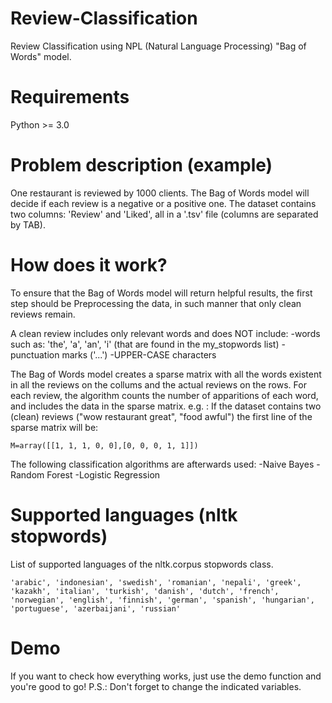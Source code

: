 # Review-Classification
Review Classification using NPL (Natural Language Processing) "Bag of Words" model.

# Requirements
Python >= 3.0

# Problem description (example)
One restaurant is reviewed by 1000 clients. The Bag of Words model will decide if each review is a negative or a positive one.
The dataset contains two columns: 'Review' and 'Liked', all in a '.tsv' file (columns are separated by TAB). 

# How does it work?
To ensure that the Bag of Words model will return helpful results, the first step should be Preprocessing the data, in such manner that only clean reviews remain.

A clean review includes only relevant words and does NOT include:
    -words such as: 'the', 'a', 'an', 'i' (that are found in the my_stopwords list) 
    -punctuation marks ('...')
    -UPPER-CASE characters

The Bag of Words model creates a sparse matrix with all the words existent in all the reviews on the collums and the actual reviews 
on the rows. For each review, the algorithm counts the number of apparitions of each word, and includes the data in the sparse matrix.
e.g. : If the dataset contains two (clean) reviews ("wow restaurant great", "food awful") the first line of the sparse matrix will be:
```
M=array([[1, 1, 1, 0, 0],[0, 0, 0, 1, 1]])
```
The following classification algorithms are afterwards used:
    -Naive Bayes 
    -Random Forest
    -Logistic Regression
    
# Supported languages (nltk stopwords)
List of supported languages of the nltk.corpus stopwords class.
```
'arabic', 'indonesian', 'swedish', 'romanian', 'nepali', 'greek', 'kazakh', 'italian', 'turkish', 'danish', 'dutch', 'french', 'norwegian', 'english', 'finnish', 'german', 'spanish', 'hungarian', 'portuguese', 'azerbaijani', 'russian'
``` 
# Demo
If you want to check how everything works, just use the demo function and you're good to go! 
P.S.: Don't forget to change the indicated variables.
         
      
       
         
    
            
                     
                
                  
